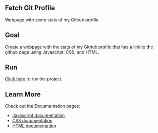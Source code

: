 ## Fetch Git Profile

Webpage with some stats of my Github profile.

## Goal

Create a webpage with the stats of my Github profile that has a link to the github page using Javascript, CSS, and HTML.

## Run

[Click here](https://fetch-git-profile.vercel.app/) to run the project.

## Learn More

Check out the Documentation pages:

- [Javascript documentation](https://devdocs.io/javascript/)
- [CSS documentation](https://devdocs.io/css/)
- [HTML documentation](https://developer.mozilla.org/en-US/docs/Web/HTML)
